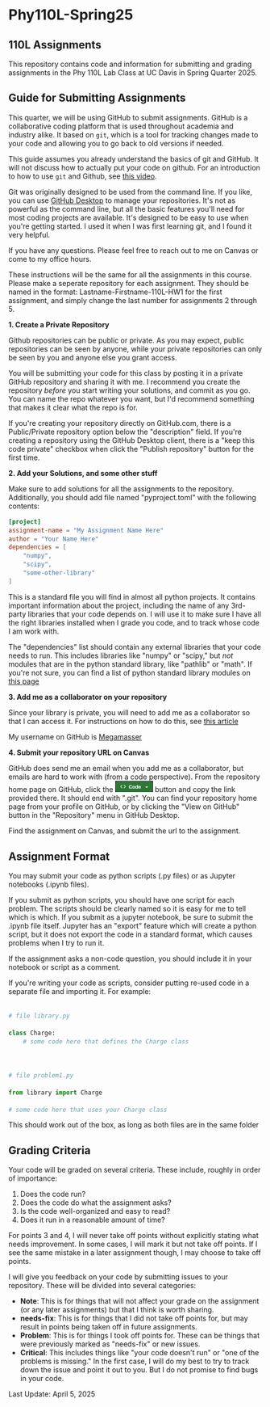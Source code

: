 # Phy110L-Spring25
 
## 110L Assignments

This repository contains code and information for submitting and grading assignments in the Phy 110L Lab Class at UC Davis in Spring Quarter 2025.

## Guide for Submitting Assignments

This quarter, we will be using GitHub to submit assignments. GitHub is a collaborative coding platform that is used throughout academia and industry alike. It based on `git`, which is a tool for tracking changes made to your code and allowing you to go back to old versions if needed.

This guide assumes you already understand the basics of git and GitHub. It will not discuss how to actually put your code on github. For an introduction to how to use `git` and Github, see [this video](https://www.youtube.com/watch?v=8Dd7KRpKeaE).

Git was originally designed to be used from the command line. If you like, you can use [GitHub Desktop](https://desktop.github.com) to manage your repositories. It's not as powerful as the command line, but all the basic features you'll need for most coding projects are available. It's designed to be easy to use when you're getting started. I used it when I was first learning git, and I found it very helpful.

If you have any questions. Please feel free to reach out to me on Canvas or come to my office hours.

These instructions will be the same for all the assignments in this course. Please make a seperate repository for each assignment. They should be named in the format: Lastname-Firstname-110L-HW1 for the first assignment, and simply change the last number for assignments 2 through 5.

**1. Create a Private Repository**

Github repositories can be public or private. As you may expect, public repositories can be seen by anyone, while your private repositories can only be seen by you and anyone else you grant access.

You will be submitting your code for this class by posting it in a private GitHub repository and sharing it with me. I recommend you create the repository *before* you start writing your solutions, and commit as you go. You can name the repo whatever you want, but I'd recommend something that makes it clear what the repo is for. 

If you're creating your repository directly on GitHub.com, there is a Public/Private repository option below the "description" field. If you're creating a repository using the GitHub Desktop client, there is a "keep this code private" checkbox when click the "Publish repository" button for the first time. 

**2. Add your Solutions, and some other stuff**

Make sure to add solutions for all the assignments to the repository. Additionally, you should add file named "pyproject.toml" with the following contents:

```toml
[project]
assignment-name = "My Assignment Name Here"
author = "Your Name Here"
dependencies = [
	"numpy",
	"scipy",
	"some-other-library"
]
```
This is a standard file you will find in almost all python projects. It contains important information about the project, including the name of any 3rd-party libraries that your code depends on. I will use it to make sure I have all the right libraries installed when I grade you code, and to track whose code I am work with.

The "dependencies" list should contain any external libraries that your code needs to run. This includes libraries like "numpy" or "scipy," but *not* modules that are in the python standard library, like "pathlib" or "math". If you're not sure, you can find a list of python standard library modules on [this page](https://docs.python.org/3/library/index.html)


**3. Add me as a collaborator on your repository**

Since your library is private, you will need to add me as a collaborator so that I can access it. For instructions on how to do this, see [this article](https://docs.github.com/en/account-and-profile/setting-up-and-managing-your-personal-account-on-github/managing-access-to-your-personal-repositories/inviting-collaborators-to-a-personal-repository#)

My username on GitHub is [Megamasser](https://github.com/Megamasser)

**4. Submit your repository URL on Canvas**

GitHub does send me an email when you add me as a collaborator, but emails are hard to work with (from a code perspective).  From the repository home page on GitHub, click the <img src='button.png' width='75'> button and copy the link provided there. It should end with ".git". You can find your repository home page from your profile on GitHub, or by clicking the "View on GitHub" button in the "Repository" menu in GitHub Desktop.

Find the assignment on Canvas, and submit the url to the assignment.

## Assignment Format

You may submit your code as python scripts (.py files) or as Jupyter notebooks (.ipynb files). 

If you submit as python scripts, you should have one script for each problem. The scripts should be clearly named so it is easy for me to tell which is which.
If you submit as a jupyter notebook, be sure to submit the .ipynb file itself. Jupyter has an "export" feature which will create a python script, but it does not export the code in a standard format, which causes problems when I try to run it.

If the assignment asks a non-code question, you should include it in your notebook or script as a comment.

If you're writing your code as scripts, consider putting re-used code in a separate file and importing it. For example:

```python

# file library.py

class Charge:
	# some code here that defines the Charge class



# file problem1.py

from library import Charge

# some code here that uses your Charge class

```
This should work out of the box, as long as both files are in the same folder

## Grading Criteria

Your code will be graded on several criteria. These include, roughly in order of importance:

1. Does the code run?
2. Does the code do what the assignment asks?
3. Is the code well-organized and easy to read?
4. Does it run in a reasonable amount of time?

For points 3 and 4, I will never take off points without explicitly stating what needs improvement. In some cases, I will mark it but not take off points. If I see the same mistake in a later assignment though, I may choose to take off points.

I will give you feedback on your code by submitting issues to your repository. These will be divided into several categories:

- **Note**: This is for things that will not affect your grade on the assignment (or any later assignments) but that I think is worth sharing.
- **needs-fix**: This is for things that I did not take off points for, but may result in points being taken off in future assignments.
- **Problem**: This is for things I took off points for. These can be things that were previously marked as "needs-fix" or new issues. 
- **Critical**: This includes things like "your code doesn't run" or "one of the problems is missing." In the first case, I will do my best to try to track down the issue and point it out to you. But I do not promise to find bugs in your code.  

Last Update: April 5, 2025

